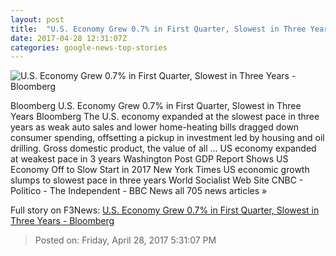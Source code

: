 ```yaml
---
layout: post
title:  "U.S. Economy Grew 0.7% in First Quarter, Slowest in Three Years - Bloomberg"
date: 2017-04-28 12:31:07Z
categories: google-news-top-stories
---
```


![U.S. Economy Grew 0.7% in First Quarter, Slowest in Three Years - Bloomberg](https://assets.bwbx.io/images/users/iqjWHBFdfxIU/i4rgU_uzxUaA/v0/1200x793.jpg)

Bloomberg U.S. Economy Grew 0.7% in First Quarter, Slowest in Three Years Bloomberg The U.S. economy expanded at the slowest pace in three years as weak auto sales and lower home-heating bills dragged down consumer spending, offsetting a pickup in investment led by housing and oil drilling. Gross domestic product, the value of all ... US economy expanded at weakest pace in 3 years Washington Post GDP Report Shows US Economy Off to Slow Start in 2017 New York Times US economic growth slumps to slowest pace in three years World Socialist Web Site CNBC - Politico - The Independent - BBC News all 705 news articles »


Full story on F3News: [U.S. Economy Grew 0.7% in First Quarter, Slowest in Three Years - Bloomberg](http://www.f3nws.com/n/FZsQhH)

> Posted on: Friday, April 28, 2017 5:31:07 PM
